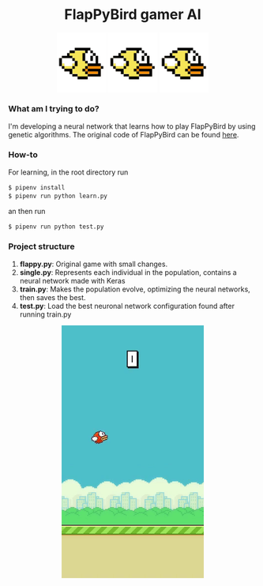<h1 align="center">FlapPyBird gamer AI</h1>
<p align="center">
  <img align="center" src="media/bird.gif" width="100px">
  <img align="center" src="media/bird.gif" width="100px">
  <img align="center" src="media/bird.gif" width="100px">
</p>


<h3>What am I trying to do?</h3>
<p>I'm developing a neural network that learns how to play FlapPyBird by using genetic algorithms. The original code of FlapPyBird can be found <a href="https://github.com/sourabhv/FlapPyBird">here</a>.
</p>
<h3>How-to</h3>
For learning, in the root directory run

```bash
$ pipenv install
$ pipenv run python learn.py
```
an then run
```bash
$ pipenv run python test.py
```
<h3>Project structure</h3>
<ol>
  <li><strong>flappy.py</strong>: Original game with small changes.</li>
  <li><strong>single.py</strong>: Represents each individual in the population, contains a neural network made with Keras</li>
  <li><strong>train.py</strong>: Makes the population evolve, optimizing the neural networks, then saves the best.</li>
  <li><strong>test.py</strong>: Load the best neuronal network configuration found after running train.py</li>
</ol>

<p align="center"><img align="center" src="media/demo.gif"></p>
